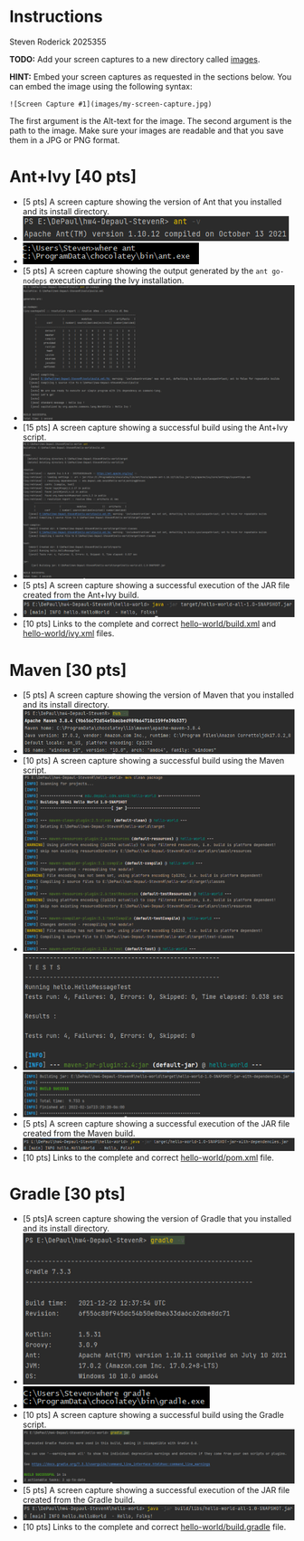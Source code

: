 # Instructions
Steven Roderick 2025355

**TODO:** Add your screen captures to a new directory called [images](images).

**HINT:** Embed your screen captures as requested in the sections below. You can embed the image using the following syntax:

```
![Screen Capture #1](images/my-screen-capture.jpg)
```

The first argument is the Alt-text for the image. The second argument is the path to the image. Make sure your images are readable and that you save them in a JPG or PNG format.

# Ant+Ivy [40 pts]
- [5 pts] A screen capture showing the version of Ant that you installed and its install directory.
- ![Ant+Ivy Screen Capture 1](images/AntIvy1.PNG)
- ![Ant+Ivy Screen Capture 1.2](images/AntIvy1_2.PNG)
- [5 pts] A screen capture showing the output generated by the `ant go-nodeps` execution during the Ivy installation.
- ![Ant+Ivy Screen Capture 2](images/AntIvy2.PNG)
- [15 pts] A screen capture showing a successful build using the Ant+Ivy script.
- ![Ant+Ivy Screen Capture 3](images/AntIvy3.PNG)
- [5 pts] A screen capture showing a successful execution of the JAR file created from the Ant+Ivy build.
- ![Ant+Ivy Screen Capture 4](images/AntIvy4.PNG)
- [10 pts] Links to the complete and correct [hello-world/build.xml](hello-world/build.xml) and [hello-world/ivy.xml](hello-world/ivy.xml) files.

# Maven [30 pts]
- [5 pts] A screen capture showing the version of Maven that you installed and its install directory.
- ![Maven Screen Capture 1](images/Maven1.PNG)
- [10 pts] A screen capture showing a successful build using the Maven script.
- ![Maven Screen Capture 2.1](images/Maven2_1.PNG)
- ![Maven Screen Capture 2.2](images/Maven2_2.PNG)
- ![Maven Screen Capture 2.3](images/Maven2_3.PNG)
- [5 pts] A screen capture showing a successful execution of the JAR file created from the Maven build.
- ![Maven Screen Capture 3](images/Maven3.PNG)
- [10 pts] Links to the complete and correct [hello-world/pom.xml](hello-world/pom.xml) file.

# Gradle [30 pts]
- [5 pts]A screen capture showing the version of Gradle that you installed and its install directory.
- ![Gradle Screen Capture 1](images/Gradle1.PNG)
- ![Gradle Screen Capture 1.2](images/Gradle1_2.PNG)
- [10 pts] A screen capture showing a successful build using the Gradle script.
- ![Gradle Screen Capture 2](images/Gradle2.PNG)
- [5 pts] A screen capture showing a successful execution of the JAR file created from the Gradle build.
- ![Gradle Screen Capture 3](images/Gradle3.PNG)
- [10 pts] Links to the complete and correct [hello-world/build.gradle](hello-world/build.gradle) file.
